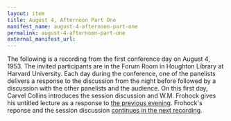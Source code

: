 ```yaml
---
layout: item
title: August 4, Afternoon Part One
manifest_name: august-4-afternoon-part-one
permalink: august-4-afternoon-part-one
external_manifest_url: 
---
```


The following is a recording from the first conference day on August 4, 1953. The invited participants are in the Forum Room in Houghton Library at Harvard University. Each day during the conference, one of the panelists delivers a response to the discussion from the night before followed by a discussion with the other panelists and the audience. On this first day, Carvel Collins introduces the session discussion and W.M. Frohock gives his untitled lecture as a response to <a href="https://tanyaclement.github.io/harvard1953/august-3-evening-part-one">the previous evening</a>. Frohock's reponse and the session discussion <a href="https://github.com/tanyaclement/harvard1953/edit/gh-pages/pages/august-4-afternoon-part-two.md">continues in the next recording</a>.
